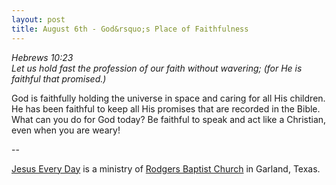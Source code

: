 ```yaml
---
layout: post
title: August 6th - God&rsquo;s Place of Faithfulness
---
```


_Hebrews 10:23  
Let us hold fast the profession of our faith without wavering; (for
He is faithful that promised.)_

God is faithfully holding the universe in space and caring for all
His children. He has been faithful to keep all His promises that are
recorded in the Bible. What can you do for God today? Be faithful to
speak and act like a Christian, even when you are weary!

 --

<a href=http://jesuseveryday.net>Jesus Every Day</a> is a ministry of <a href=http://rodgersbaptist.net>Rodgers Baptist Church</a> in Garland, Texas.
